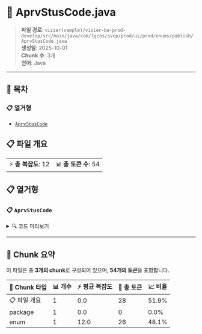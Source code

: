 # 📄 AprvStusCode.java

> **파일 경로**: `vizier(sample)/vizier-be-prod-develop/src/main/java/com/lgcns/svcp/prod/ui/prod/enums/publish/AprvStusCode.java`  
> **생성일**: 2025-10-01  
> **Chunk 수**: 3개  
> **언어**: Java
---

## 📑 목차

### 📋 열거형
- [`AprvStusCode`](#enum-aprvstuscode)


## 📋 파일 개요

| | |
|--|--|
| ⚡ **총 복잡도**: 12 | 📊 **총 토큰 수**: 54 |





## 📋 열거형

### <a id="enum-aprvstuscode"></a>📋 `AprvStusCode`


<details>
<summary>🔍 코드 미리보기</summary>

```java
public enum AprvStusCode {
	REQ("Request"),
	APR("Approval"),
	REJ("Reject");


	private String value;

	private AprvStusCode(String value) {
		this.value = value;
	}

	public String getValue() {
		return value;
	}
}...
```

**Chunk 정보**
- 🆔 **ID**: `3f0deb3fb341`
- 📍 **라인**: 3-3

</details>

---



## 🧩 Chunk 요약

이 파일은 총 **3개의 chunk**로 구성되어 있으며, **54개의 토큰**을 포함합니다.

| 🧩 Chunk 타입 | 📊 개수 | ⚡ 평균 복잡도 | 📝 총 토큰 | 📈 비율 |
|---------------|--------|-------------|----------|--------|
| 📋 파일 개요 | 1 | 0.0 | 28 | 51.9% |
| package | 1 | 0.0 | 0 | 0.0% |
| enum | 1 | 12.0 | 26 | 48.1% |

